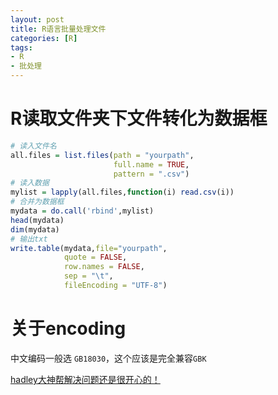 ```yaml
---
layout: post
title: R语言批量处理文件
categories: [R]
tags:
- R
- 批处理
---
```


# R读取文件夹下文件转化为数据框

```r
# 读入文件名
all.files = list.files(path = "yourpath",
                       full.name = TRUE,
                       pattern = ".csv")
# 读入数据
mylist = lapply(all.files,function(i) read.csv(i))
# 合并为数据框
mydata = do.call('rbind',mylist)
head(mydata)
dim(mydata)
# 输出txt
write.table(mydata,file="yourpath",
            quote = FALSE,
            row.names = FALSE,
            sep = "\t",
            fileEncoding = "UTF-8")
```

# 关于encoding

中文编码一般选 `GB18030`，这个应该是完全兼容`GBK`

[hadley大神帮解决问题还是很开心的！](https://github.com/hadley/readr/issues/438)
